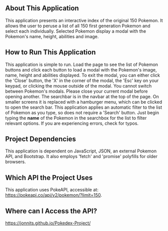 ## About This Application

This application presents an interactive index of the original 150 Pokemon. It allows the user to peruse a list of all 150 first generation Pokemon and select each individually. Selected Pokemon display a modal with the Pokemon's name, height, abilities and image.

## How to Run This Application

This application is simple to run. Load the page to see the list of Pokemon buttons and click each button to load a modal with the Pokemon's image, name, height and abilities displayed. To exit the modal, you can either click the 'Close' button, the 'X' in the corner of the modal, the 'Esc' key on your keypad, or clicking the mouse outside of the modal.
You cannot switch between Pokemon's modals. Please close your current modal before opening another.
The searchbar is in the navbar at the top of the page. On smaller screens it is replaced with a hamburger menu, which can be clicked to open the search bar. This application applies an automatic filter to the list of Pokemon as you type, so does not require a 'Search' button. Just begin typing the **name** of the Pokemon in the searchbox for the list to filter relevant options. If you are experiencing errors, check for typos.

## Project Dependencies

This application is dependent on JavaScript, JSON, an external Pokemon API, and Bootstrap. It also employs 'fetch' and 'promise' polyfills for older browsers.

## Which API the Project Uses

This application uses PokeAPI, accessible at: https://pokeapi.co/api/v2/pokemon/?limit=150.

## Where can I Access the API?

https://jonnits.github.io/Pokedex-Project/
